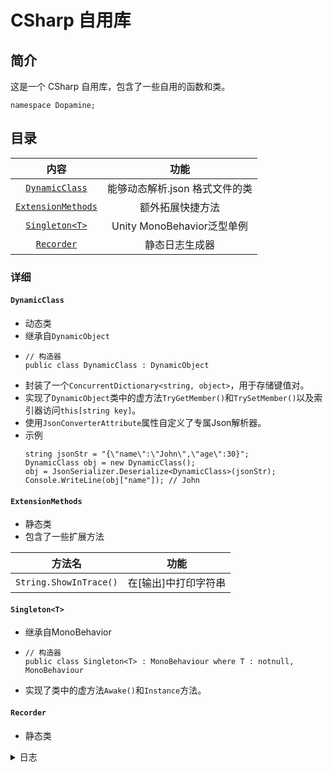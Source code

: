 # CSharp 自用库

## 简介

这是一个 CSharp 自用库，包含了一些自用的函数和类。
```Csharp
namespace Dopamine;
```

## 目录

|                    内容                    |              功能              |
| :----------------------------------------: | :----------------------------: |
|     [`DynamicClass`](####DynamicClass)     | 能够动态解析.json 格式文件的类 |
| [`ExtensionMethods`](####ExtensionMethods) |        额外拓展快捷方法        |
|     [`Singleton<T>`](####Singleton<T>)     |   Unity MonoBehavior泛型单例   |
|         [`Recorder`](####Recorder)         |         静态日志生成器         |

### 详细

#### `DynamicClass`
 - 动态类
 - 继承自`DynamicObject`
 - ```Csharp
   // 构造器
   public class DynamicClass : DynamicObject
   ```
 - 封装了一个`ConcurrentDictionary<string, object>`，用于存储键值对。
 - 实现了`DynamicObject`类中的虚方法`TryGetMember()`和`TrySetMember()`以及索引器访问`this[string key]`。
 - 使用`JsonConverterAttribute`属性自定义了专属Json解析器。
 - 示例
    ```Csharp
   string jsonStr = "{\"name\":\"John\",\"age\":30}";
   DynamicClass obj = new DynamicClass();
   obj = JsonSerializer.Deserialize<DynamicClass>(jsonStr);
   Console.WriteLine(obj["name"]); // John
   ```

#### `ExtensionMethods`
 - 静态类
 - 包含了一些扩展方法

|         方法名         |          功能          |
| :--------------------: | :--------------------: |
| `String.ShowInTrace()` | 在\[输出\]中打印字符串 |

#### `Singleton<T>`
 - 继承自MonoBehavior
 - ```Csharp
   // 构造器
   public class Singleton<T> : MonoBehaviour where T : notnull, MonoBehaviour
   ```
 - 实现了类中的虚方法`Awake()`和```Instance```方法。

#### `Recorder`
 - 静态类

<details>
<summary>
日志
</summary>

|   日期    |                       批注                       |
| :-------: | :----------------------------------------------: |
| 2025.4.20 |                 整理LeetCode问题                 |
| 2025.4.16 |              DeepSeek控制台访问改进              |
| 2025.3.24 | 添加UnityEngine动态库，添加DeepSeekApi访问控制器 |
| 2025.3.21 |            杂项整合，以及一些方法更新            |
| 2025.3.13 |           更新杂项，新增数据帧快捷方法           |
| 2025.3.13 |               新增电表检定规程文档               |
| 2025.3.3  |    增加IEnumerable<byte>和校验以及异或和校验     |
| 2025.2.18 |                   .mdb合并软件                   |
| 2025.2.16 |                     代码整理                     |
| 2025.2.16 |               测试HTTP Client功能                |
| 2025.2.15 |          添加新测试项目，正则表达式测试          |
| 2025.2.15 |                整理代码，进度同步                |
| 2025.2.12 |                    添加WebApp                    |
| 2025.2.9  |                   添加幼圆字体                   |
| 2025.2.8  |                   更新自述文件                   |
| 2025.2.8  |                 格式修改以及整合                 |
| 2025.2.8  |                   第 2 次修改                    |
| 2025.2.8  |                     初次修改                     |
| 2025.2.8  |                     初次上传                     |

 </details>
